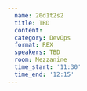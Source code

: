 ```yaml
---
  name: 20d1t2s2
  title: TBD
  content:
  category: DevOps
  format: REX
  speakers: TBD
  room: Mezzanine
  time_start: '11:30'
  time_end: '12:15'
---
```


